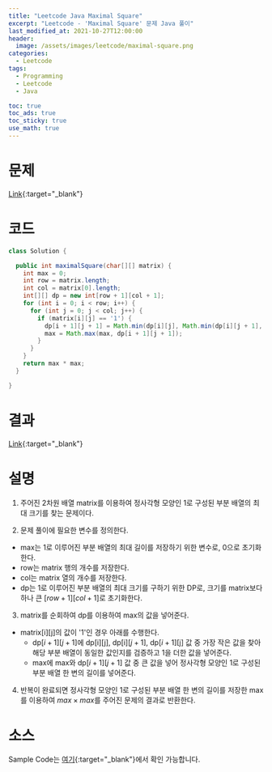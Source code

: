 ```yaml
---
title: "Leetcode Java Maximal Square"
excerpt: "Leetcode - 'Maximal Square' 문제 Java 풀이"
last_modified_at: 2021-10-27T12:00:00
header:
  image: /assets/images/leetcode/maximal-square.png
categories:
  - Leetcode
tags:
  - Programming
  - Leetcode
  - Java

toc: true
toc_ads: true
toc_sticky: true
use_math: true
---
```

# 문제
[Link](https://leetcode.com/problems/maximal-square/){:target="_blank"}

# 코드
```java
class Solution {

  public int maximalSquare(char[][] matrix) {
    int max = 0;
    int row = matrix.length;
    int col = matrix[0].length;
    int[][] dp = new int[row + 1][col + 1];
    for (int i = 0; i < row; i++) {
      for (int j = 0; j < col; j++) {
        if (matrix[i][j] == '1') {
          dp[i + 1][j + 1] = Math.min(dp[i][j], Math.min(dp[i][j + 1], dp[i + 1][j])) + 1;
          max = Math.max(max, dp[i + 1][j + 1]);
        }
      }
    }
    return max * max;
  }

}
```

# 결과
[Link](https://leetcode.com/submissions/detail/577742027/){:target="_blank"}

# 설명
1. 주어진 2차원 배열 matrix를 이용하여 정사각형 모양인 1로 구성된 부분 배열의 최대 크기를 찾는 문제이다.

2. 문제 풀이에 필요한 변수를 정의한다.
- max는 1로 이루어진 부분 배열의 최대 길이를 저장하기 위한 변수로, 0으로 초기화한다.
- row는 matrix 행의 개수를 저장한다.
- col는 matrix 열의 개수를 저장한다.
- dp는 1로 이루어진 부분 배열의 최대 크기를 구하기 위한 DP로, 크기를 matrix보다 하나 큰 [$row + 1$][$col + 1$]로 초기화한다.

3. matrix를 순회하여 dp를 이용하여 max의 값을 넣어준다.
- matrix[i][j]의 값이 '1'인 경우 아래를 수행한다.
  - dp[$i + 1$][$j + 1$]에 dp[i][j], dp[i][$j + 1$], dp[$i + 1$][j] 값 중 가장 작은 값을 찾아 해당 부분 배열이 동일한 값인지를 검증하고 1을 더한 값을 넣어준다.
  - max에 max와 dp[$i + 1$][$j + 1$] 값 중 큰 값을 넣어 정사각형 모양인 1로 구성된 부분 배열 한 변의 길이를 넣어준다.

4. 반복이 완료되면 정사각형 모양인 1로 구성된 부분 배열 한 변의 길이를 저장한 max를 이용하여 $max \times max$를 주어진 문제의 결과로 반환한다.

# 소스
Sample Code는 [여기](https://github.com/GracefulSoul/leetcode/blob/master/src/main/java/gracefulsoul/problems/MaximalSquare.java){:target="_blank"}에서 확인 가능합니다.